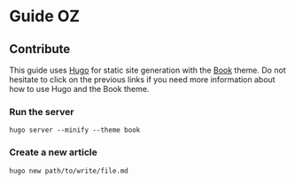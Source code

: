 # Guide OZ

## Contribute
This guide uses [Hugo](https://gohugo.io/) for static site generation with the [Book](https://themes.gohugo.io/themes/hugo-book/) theme. Do not hesitate to click on the previous links if you need more information about how to use Hugo and the Book theme.

### Run the server
`hugo server --minify --theme book`

### Create a new article
`hugo new path/to/write/file.md`
